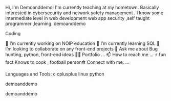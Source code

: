 
Hi, I'm Demoanddemo! 
I'm currently teaching at my hometown. Basically interested in cybersecurity and network safety management . I know some intermediate level in web development web app security ,self taught programmer ,learning.
demoanddemo

Coding

🔭 I’m currently working on NOIP education
🌱 I’m currently learning SQL
👯 I’m looking to collaborate on any front-end projects
💬 Ask me about Bug hunting, python, front-end ideas
👨‍💻 Portfolio ...
📫 How to reach me ...
⚡ fun fact Knows to cook , football person⚽
Connect with me:
...

Languages and Tools:
c cplusplus linux  python

demoanddemo

 demoanddemo
